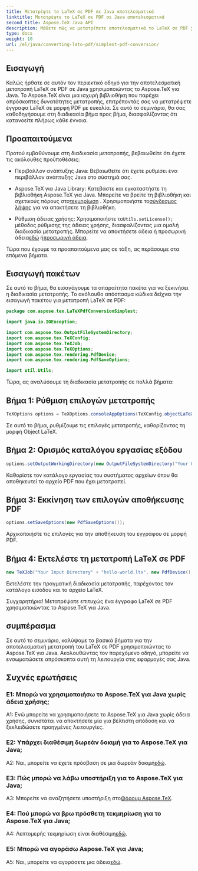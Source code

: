 ```yaml
---
title: Μετατρέψτε το LaTeX σε PDF σε Java αποτελεσματικά
linktitle: Μετατρέψτε το LaTeX σε PDF σε Java αποτελεσματικά
second_title: Aspose.TeX Java API
description: Μάθετε πώς να μετατρέπετε αποτελεσματικά το LaTeX σε PDF χρησιμοποιώντας το Aspose.TeX για Java. Ακολουθήστε τον βήμα προς βήμα οδηγό μας για απρόσκοπτη ενσωμάτωση στις εφαρμογές σας Java.
type: docs
weight: 10
url: /el/java/converting-lato-pdf/simplest-pdf-conversion/
---
```

## Εισαγωγή

Καλώς ήρθατε σε αυτόν τον περιεκτικό οδηγό για την αποτελεσματική μετατροπή LaTeX σε PDF σε Java χρησιμοποιώντας το Aspose.TeX για Java. Το Aspose.TeX είναι μια ισχυρή βιβλιοθήκη που παρέχει απρόσκοπτες δυνατότητες μετατροπής, επιτρέποντάς σας να μετατρέψετε έγγραφα LaTeX σε μορφή PDF με ευκολία. Σε αυτό το σεμινάριο, θα σας καθοδηγήσουμε στη διαδικασία βήμα προς βήμα, διασφαλίζοντας ότι κατανοείτε πλήρως κάθε έννοια.

## Προαπαιτούμενα

Προτού εμβαθύνουμε στη διαδικασία μετατροπής, βεβαιωθείτε ότι έχετε τις ακόλουθες προϋποθέσεις:

- Περιβάλλον ανάπτυξης Java: Βεβαιωθείτε ότι έχετε ρυθμίσει ένα περιβάλλον ανάπτυξης Java στο σύστημά σας.

-  Aspose.TeX για Java Library: Κατεβάστε και εγκαταστήστε τη βιβλιοθήκη Aspose.TeX για Java. Μπορείτε να βρείτε τη βιβλιοθήκη και σχετικούς πόρους στο[τεκμηρίωση](https://reference.aspose.com/tex/java/) . Χρησιμοποιήστε το[σύνδεσμος λήψης](https://releases.aspose.com/tex/java/) για να αποκτήσετε τη βιβλιοθήκη.

-  Ρύθμιση άδειας χρήσης: Χρησιμοποιήστε το`Utils.setLicense();` μέθοδος ρύθμισης της άδειας χρήσης, διασφαλίζοντας μια ομαλή διαδικασία μετατροπής. Μπορείτε να αποκτήσετε άδεια ή προσωρινή άδεια[εδώ](https://purchase.aspose.com/buy) ή[προσωρινή άδεια](https://purchase.aspose.com/temporary-license/).

Τώρα που έχουμε τα προαπαιτούμενα μας σε τάξη, ας περάσουμε στα επόμενα βήματα.

## Εισαγωγή πακέτων

Σε αυτό το βήμα, θα εισαγάγουμε τα απαραίτητα πακέτα για να ξεκινήσει η διαδικασία μετατροπής. Το ακόλουθο απόσπασμα κώδικα δείχνει την εισαγωγή πακέτου για μετατροπή LaTeX σε PDF:

```java
package com.aspose.tex.LaTeXPdfConversionSimplest;

import java.io.IOException;

import com.aspose.tex.OutputFileSystemDirectory;
import com.aspose.tex.TeXConfig;
import com.aspose.tex.TeXJob;
import com.aspose.tex.TeXOptions;
import com.aspose.tex.rendering.PdfDevice;
import com.aspose.tex.rendering.PdfSaveOptions;

import util.Utils;
```

Τώρα, ας αναλύσουμε τη διαδικασία μετατροπής σε πολλά βήματα:

## Βήμα 1: Ρύθμιση επιλογών μετατροπής

```java
TeXOptions options = TeXOptions.consoleAppOptions(TeXConfig.objectLaTeX());
```

Σε αυτό το βήμα, ρυθμίζουμε τις επιλογές μετατροπής, καθορίζοντας τη μορφή Object LaTeX.

## Βήμα 2: Ορισμός καταλόγου εργασίας εξόδου

```java
options.setOutputWorkingDirectory(new OutputFileSystemDirectory("Your Output Directory"));
```

Καθορίστε τον κατάλογο εργασίας του συστήματος αρχείων όπου θα αποθηκευτεί το αρχείο PDF που έχει μετατραπεί.

## Βήμα 3: Εκκίνηση των επιλογών αποθήκευσης PDF

```java
options.setSaveOptions(new PdfSaveOptions());
```

Αρχικοποιήστε τις επιλογές για την αποθήκευση του εγγράφου σε μορφή PDF.

## Βήμα 4: Εκτελέστε τη μετατροπή LaTeX σε PDF

```java
new TeXJob("Your Input Directory" + "hello-world.ltx", new PdfDevice(), options).run();
```

Εκτελέστε την πραγματική διαδικασία μετατροπής, παρέχοντας τον κατάλογο εισόδου και το αρχείο LaTeX.

Συγχαρητήρια! Μετατρέψατε επιτυχώς ένα έγγραφο LaTeX σε PDF χρησιμοποιώντας το Aspose.TeX για Java.

## συμπέρασμα

Σε αυτό το σεμινάριο, καλύψαμε τα βασικά βήματα για την αποτελεσματική μετατροπή του LaTeX σε PDF χρησιμοποιώντας το Aspose.TeX για Java. Ακολουθώντας τον παρεχόμενο οδηγό, μπορείτε να ενσωματώσετε απρόσκοπτα αυτή τη λειτουργία στις εφαρμογές σας Java.

## Συχνές ερωτήσεις

### Ε1: Μπορώ να χρησιμοποιήσω το Aspose.TeX για Java χωρίς άδεια χρήσης;

A1: Ενώ μπορείτε να χρησιμοποιήσετε το Aspose.TeX για Java χωρίς άδεια χρήσης, συνιστάται να αποκτήσετε μία για βέλτιστη απόδοση και να ξεκλειδώσετε προηγμένες λειτουργίες.

### Ε2: Υπάρχει διαθέσιμη δωρεάν δοκιμή για το Aspose.TeX για Java;

 A2: Ναι, μπορείτε να έχετε πρόσβαση σε μια δωρεάν δοκιμή[εδώ](https://releases.aspose.com/).

### Ε3: Πώς μπορώ να λάβω υποστήριξη για το Aspose.TeX για Java;

 A3: Μπορείτε να αναζητήσετε υποστήριξη στο[Φόρουμ Aspose.TeX](https://forum.aspose.com/c/tex/47).

### Ε4: Πού μπορώ να βρω πρόσθετη τεκμηρίωση για το Aspose.TeX για Java;

 A4: Λεπτομερής τεκμηρίωση είναι διαθέσιμη[εδώ](https://reference.aspose.com/tex/java/).

### Ε5: Μπορώ να αγοράσω Aspose.TeX για Java;

 A5: Ναι, μπορείτε να αγοράσετε μια άδεια[εδώ](https://purchase.aspose.com/buy).
